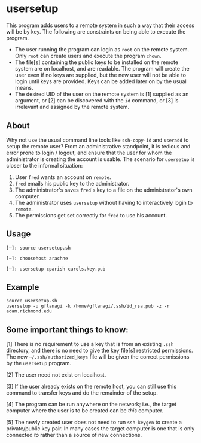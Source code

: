 # usersetup

This program adds users to a remote system in such a way that their
access will be by key. The following are constraints on being able to
execute the program.

- The user running the program can login as `root` on the remote system. Only `root` can create users and execute the program `chown`.
- The file[s] containing the public keys to be installed on the remote system are on localhost, and are readable. The program will create the user even if no keys are supplied, but the new user will not be able to login until keys are provided. Keys can be added later on by the usual means.
- The desired UID of the user on the remote system is [1] supplied as an argument, or [2] can be discovered with the `id` command, or [3] is irrelevant and assigned by the remote system.

## About

Why not use the usual command line tools like `ssh-copy-id` and `useradd`
to setup the remote user? From an administrative standpoint, it is tedious
and error prone to login / logout, and ensure that the user for whom
the administrator is creating the account is usable.  The scenario for
`usersetup` is closer to the informal situation:

1. User `fred` wants an account on `remote`.
2. `fred` emails his public key to the administrator.
3. The administrator's saves `fred`'s key to a file on the administrator's own computer.
4. The administrator uses `usersetup` without having to interactively login to `remote`.
5. The permissions get set correctly for `fred` to use his account.

## Usage

```
[~]: source usersetup.sh

[~]: choosehost arachne

[~]: usersetup cparish carols.key.pub

```

## Example

```
source usersetup.sh
usersetup -u gflanagi -k /home/gflanagi/.ssh/id_rsa.pub -z -r adam.richmond.edu
```


## Some important things to know:

[1] There is no requirement to use a key that is from an existing `.ssh`
directory, and there is no need to give the key file[s] restricted
permissions. The new `~/.ssh/authorized_keys` file will be given the
correct permissions by the `usersetup` program.

[2] The user need not exist on localhost.

[3] If the user already exists on the remote host, you can still use this command to
transfer keys and do the remainder of the setup.

[4] The program can be run anywhere on the network; i.e., the target computer where
the user is to be created can be *this* computer.

[5] The newly created user does not need to run `ssh-keygen` to create a private/public
key pair. In many cases the target computer is one that is only connected *to* rather than
a source of new connections.

